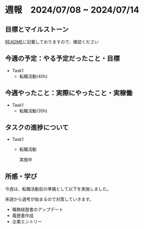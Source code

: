 # 週報　2024/07/08 ~ 2024/07/14

## 目標とマイルストーン
[README](https://github.com/Aki158/weekly-report/blob/main/README.md)に記載しておりますので、確認ください

## 今週の予定：やる予定だったこと・目標

- Task1
    - 転職活動(40h)

## 今週やったこと：実際にやったこと・実稼働

- Task1
    - 転職活動(35h)

## タスクの進捗について

- Task1
    - 転職活動

        実施中

## 所感・学び

今週は、転職活動前の準備として以下を実施しました。

来週から選考が始まるので対策していきます。

- 職務経歴書のアップデート
- 履歴書作成
- 企業エントリー
